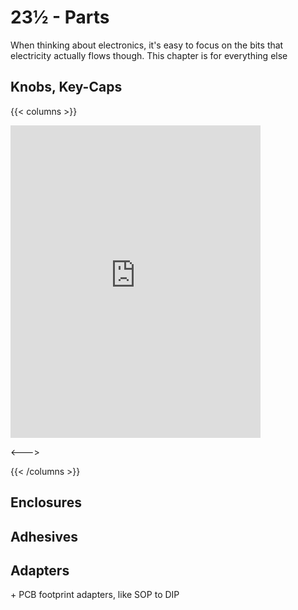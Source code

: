 # 23½ - Parts

When thinking about electronics, it's easy to focus on the bits that electricity actually flows though. This chapter is for everything else

## Knobs, Key-Caps

{{< columns >}}

<iframe width="400" height="500" src="https://www.youtube.com/embed/NHi5mGgy5S0" title="YouTube video player" frameborder="0" allow="accelerometer; autoplay; clipboard-write; encrypted-media; gyroscope; picture-in-picture" allowfullscreen></iframe>

<--->



{{< /columns >}}

## Enclosures



## Adhesives



## Adapters

\+ PCB footprint adapters, like SOP to DIP
